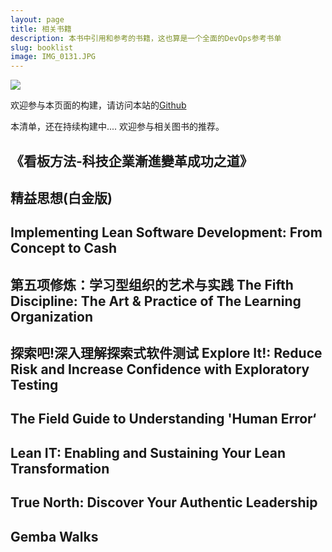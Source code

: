 ```yaml
---
layout: page
title: 相关书籍
description: 本书中引用和参考的书籍，这也算是一个全面的DevOps参考书单
slug: booklist
image: IMG_0131.JPG
---
```


![](http://p1gygy0ze.bkt.clouddn.com/imgs/page-under-construction.png)

欢迎参与本页面的构建，请访问本站的[Github](https://github.com/DevOps-Handbook/DevOps-Handbook.github.io.git)


本清单，还在持续构建中.... 欢迎参与相关图书的推荐。

## 《看板方法-科技企業漸進變革成功之道》


## 精益思想(白金版)




## Implementing Lean Software Development: From Concept to Cash


 

## 第五项修炼：学习型组织的艺术与实践 The Fifth Discipline: The Art & Practice of The Learning Organization




## 探索吧!深入理解探索式软件测试 Explore It!: Reduce Risk and Increase Confidence with Exploratory Testing




## The Field Guide to Understanding 'Human Error‘





## Lean IT: Enabling and Sustaining Your Lean Transformation



## True North: Discover Your Authentic Leadership




## Gemba Walks
